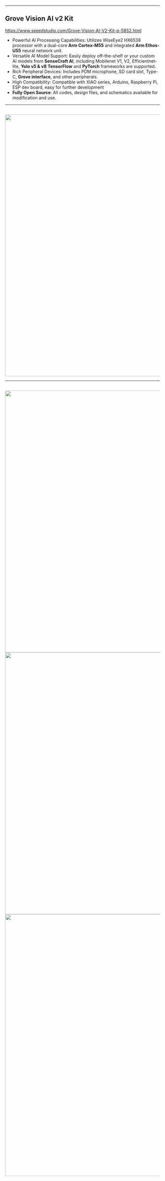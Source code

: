 
---
## Grove Vision AI v2 Kit

https://www.seeedstudio.com/Grove-Vision-AI-V2-Kit-p-5852.html

* Powerful AI Processing Capabilities: Utilizes WiseEye2 HX6538 processor with a dual-core **Arm Cortex-M55** and integrated **Arm Ethos-U55** neural network unit.
* Versatile AI Model Support: Easily deploy off-the-shelf or your custom AI models from **SenseCraft AI**, including Mobilenet V1, V2, Efficientnet-lite, **Yolo v5 & v8** **TensorFlow** and **PyTorch** frameworks are supported.
* Rich Peripheral Devices: Includes PDM microphone, SD card slot, Type-C, **Grove interface**, and other peripherals.
* High Compatibility: Compatible with XIAO series, Arduino, Raspberry Pi, ESP dev board, easy for further development
* **Fully Open Source**: All codes, design files, and schematics available for modification and use.

---

<br/><img src="https://github.com/user-attachments/assets/19b33312-e8f0-44d6-b595-0424e579cafa" width=850>

---
<br/><img src="https://github.com/user-attachments/assets/0bbfec25-a916-43ae-a07b-aae06d532bc2" width=850>
<br/><img src="https://github.com/user-attachments/assets/12525a02-2e6c-4c4a-b5d2-dfd83471c164" width=850>
<br/><img src="https://github.com/user-attachments/assets/a2f15dc0-51da-468b-a04a-c7af1b99aee9" width=850>

